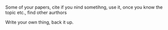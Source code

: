 Some of your papers, cite if you nind sometihng, use it, once you know the topic etc., find other aurthors


Write your own thing, back it up.